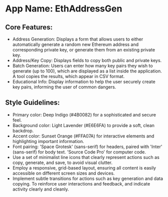 # **App Name**: EthAddressGen

## Core Features:

- Address Generation: Displays a form that allows users to either automatically generate a random new Ethereum address and corresponding private key, or generate them from an existing private key.
- Address/Key Copy: Displays fields to copy both public and private keys.
- Batch Generation: Users can enter how many key pairs they wish to generate (up to 100), which are displayed as a list inside the application. A tool copies the results, which appear in CSV format.
- Educational Info: Display information to help the user securely create key pairs, informing the user of common dangers.

## Style Guidelines:

- Primary color: Deep Indigo (#4B0082) for a sophisticated and secure feel.
- Background color: Light Lavender (#E6E6FA) to provide a soft, clean backdrop.
- Accent color: Sunset Orange (#FFA07A) for interactive elements and highlighting important information.
- Font pairing: 'Space Grotesk' (sans-serif) for headers, paired with 'Inter' (sans-serif) for body text. 'Source Code Pro' for computer code.
- Use a set of minimalist line icons that clearly represent actions such as copy, generate, and save, to avoid visual clutter.
- Employ a responsive, grid-based layout, ensuring all content is easily accessible on different screen sizes and devices.
- Implement subtle transitions for actions such as key generation and data copying. To reinforce user interactions and feedback, and indicate activity clearly and cleanly.